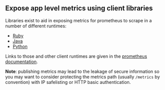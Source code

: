 ## Expose app level metrics using client libraries

Libraries exist to aid in exposing metrics for prometheus to scrape in a number
of different runtimes:

- [Ruby](https://github.com/prometheus/client_ruby/)
- [Java](https://github.com/prometheus/client_java)
- [Python](https://github.com/prometheus/client_python)

Links to those and other client runtimes are given in the [prometheus
documentation](https://prometheus.io/docs/instrumenting/clientlibs/).

**Note**: publishing metrics may lead to the leakage of secure information so you
may want to consider protecting the metrics path (usually `/metrics` by
convention) with IP safelisting or HTTP basic authentication.

